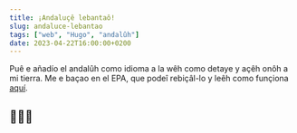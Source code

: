 ```yaml
---
title: ¡Andaluçê lebantaô!
slug: andaluce-lebantao
tags: ["web", "Hugo", "andalûh"]
date: 2023-04-22T16:00:00+0200
---
```


Puê e añadío el andalûh como idioma a la wêh como detaye y açêh onôh a mi tierra. Me e baçao en el EPA, que podeî rebiçâl-lo y leêh como funçiona [aquí](https://es.wikipedia.org/wiki/Êttandâ_pal_andalûh).

## 💚🤍💚
